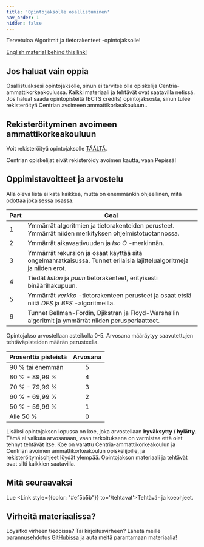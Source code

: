 ```yaml
---
title: 'Opintojaksolle osallistuminen'
nav_order: 1
hidden: false
---
```


Tervetuloa Algoritmit ja tietorakenteet -opintojaksolle!

<Note>
<a href="https://centria.github.io/algo-and-data/">English material behind this link!</a>
 </Note>

## Jos haluat vain oppia

Osallistuaksesi opintojaksolle, sinun ei tarvitse olla opiskelija Centria-ammattikorkeakoulussa. Kaikki materiaali ja tehtävät ovat saatavilla netissä. Jos haluat saada opintopisteitä (ECTS credits) opintojaksosta, sinun tulee rekisteröityä Centrian avoimeen ammattikorkeakouluun..


## Rekisteröityminen avoimeen ammattikorkeakouluun

Voit rekisteröityä opintojaksolle [TÄÄLTÄ](https://ella.eduplan.fi/centria/).

<Note>Centrian opiskelijat eivät rekisteröidy avoimen kautta, vaan Pepissä!</Note>


## Oppimistavoitteet ja arvostelu


Alla oleva lista ei kata kaikkea, mutta on enemmänkin ohjeellinen, mitä odottaa jokaisessa osassa.

| Part   |      Goal  
|----------|-------------|
| 1| Ymmärrät algoritmien ja tietorakenteiden perusteet. Ymmärrät niiden merkityksen ohjelmistotuotannossa. |
| 2| Ymmärrät aikavaativuuden ja *Iso O* -merkinnän.  |
| 3| Ymmärrät rekursion ja osaat käyttää sitä ongelmanratkaisussa. Tunnet erilaisia lajittelualgoritmeja ja niiden erot. |
| 4| Tiedät *listan* ja *puun* tietorakenteet, erityisesti binäärihakupuun. |
| 5| Ymmärrät *verkko* -tietorakenteen perusteet ja osaat etsiä niitä *DFS* ja *BFS* -algoritmeilla. |
| 6| Tunnet Bellman-Fordin, Djikstran ja Floyd-Warshallin algoritmit ja ymmärrät niiden perusperiaatteet. |

Opintojakso arvostellaan asteikolla 0-5. Arvosana määräytyy saavutettujen tehtäväpisteiden määrän perusteella.

| Prosenttia pisteistä | Arvosana |
| :-------------- | :---: |
| 90 % tai enemmän    |   5   |
| 80 % - 89,99 %  |   4   |
| 70 % - 79,99 %  |   3   |
| 60 % - 69,99 %  |   2   |
| 50 % - 59,99 %  |   1   |
| Alle 50 %  |   0   |

Lisäksi opintojakson lopussa on koe, joka arvostellaan **hyväksytty / hylätty**. Tämä ei vaikuta arvosanaan, vaan tarkoituksena on varmistaa että olet tehnyt tehtävät itse. Koe on varattu Centria-ammattikorkeakoulun ja Centrian avoimen ammattikorkeakoulun opiskelijoille, ja rekisteröitymisohjeet löydät ylempää. Opintojakson materiaali ja tehtävät ovat silti kaikkien saatavilla.


## Mitä seuraavaksi

Lue <Link style={{color: "#ef5b5b"}} to='/tehtavat'>Tehtävä- ja koeohjeet.</Link> 

## Virheitä materiaalissa?

Löysitkö virheen tiedoissa? Tai kirjoitusvirheen? Lähetä meille parannusehdotus [GitHubissa](https://github.com/centria/algot-ja-tira/tree/master/src/content) ja auta meitä parantamaan materiaalia!